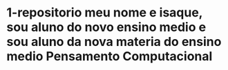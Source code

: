 # 1-repositorio meu nome e isaque, sou aluno do novo ensino medio e sou aluno da nova materia do ensino medio Pensamento Computacional
